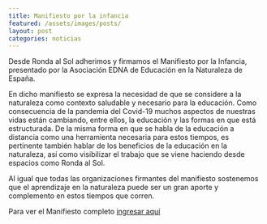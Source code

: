 ```yaml
---
title: Manifiesto por la infancia
featured: /assets/images/posts/
layout: post
categories: noticias
---
```


Desde Ronda al Sol adherimos y firmamos el Manifiesto por la Infancia, presentado por la Asociación EDNA de Educación en la Naturaleza de España.

En dicho manifiesto se expresa la necesidad de que se considere a la naturaleza como contexto saludable y necesario para la educación. Como consecuencia de la pandemia del Covid-19 muchos aspectos de nuestras vidas están cambiando, entre ellos, la educación y las formas en que está estructurada. De la misma forma en que se habla de la educación a distancia como una herramienta necesaria para estos tiempos, es pertinente también hablar de los beneficios de la educación en la naturaleza, así como visibilizar el trabajo que se viene haciendo desde espacios como Ronda al Sol.

Al igual que todas las organizaciones firmantes del manifiesto sostenemos que el aprendizaje en la naturaleza puede ser un gran aporte y complemento en estos tiempos que corren.

Para ver el Manifiesto completo <a href="https://asociacionedna.files.wordpress.com/2020/05/manifiesto_20_05_15-1.pdf">ingresar aquí</a>

